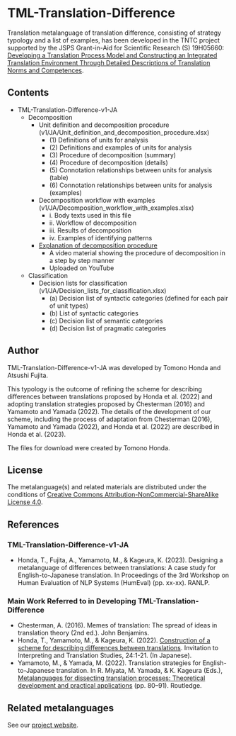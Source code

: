 # TML-Translation-Difference
Translation metalanguage of translation difference, consisting of strategy typology and a list of examples, has been developed in the TNTC project supported by the JSPS Grant-in-Aid for Scientific Research (S) 19H05660: [Developing a Translation Process Model and Constructing an Integrated Translation Environment Through Detailed Descriptions of Translation Norms and Competences](https://tntc.p.u-tokyo.ac.jp/en/).

## Contents
* TML-Translation-Difference-v1-JA
    * Decomposition
        * Unit definition and decomposition procedure (v1/JA/Unit_definition_and_decomposition_procedure.xlsx)
            * (1) Definitions of units for analysis
            * (2) Definitions and examples of units for analysis
            * (3) Procedure of decomposition (summary)
            * (4) Procedure of decomposition (details)
            * (5) Connotation relationships between units for analysis (table)
            * (6) Connotation relationships between units for analysis (examples)
        * Decomposition workflow with examples (v1/JA/Decomposition_workflow_with_examples.xlsx)
            * i. Body texts used in this file 
            * ii. Workflow of decomposition
            * iii. Results of decomposition
            * iv. Examples of identifying patterns
        * [Explanation of decomposition procedure](https://youtu.be/tSMtG_qHnis)
            * A video material showing the procedure of decomposition in a step by step manner
            * Uploaded on YouTube 
    * Classification
        * Decision lists for classification (v1/JA/Decision_lists_for_classification.xlsx)
            * (a) Decision list of syntactic categories (defined for each pair of unit types)
            * (b) List of syntactic categories
            * (c) Decision list of semantic categories
            * (d) Decision list of pragmatic categories


## Author
TML-Translation-Difference-v1-JA was developed by Tomono Honda and Atsushi Fujita.

This typology is the outcome of refining the scheme for describing differences between translations proposed by Honda et al. (2022) and adopting translation strategies proposed by Chesterman (2016) and Yamamoto and Yamada (2022). The details of the development of our scheme, including the process of adaptation from Chesterman (2016), Yamamoto and Yamada (2022), and Honda et al. (2022) are described in Honda et al. (2023).

The files for download were created by Tomono Honda.


## License
The metalanguage(s) and related materials are distributed under the conditions of [Creative Commons Attribution-NonCommercial-ShareAlike License 4.0](https://creativecommons.org/licenses/by-nc-sa/4.0/).


## References
### TML-Translation-Difference-v1-JA
* Honda, T., Fujita, A., Yamamoto, M., & Kageura, K. (2023). Designing a metalanguage of differences between translations: A case study for English-to-Japanese translation. In Proceedings of the 3rd Workshop on Human Evaluation of NLP Systems (HumEval) (pp. xx-xx). RANLP.


### Main Work Referred to in Developing TML-Translation-Difference
* Chesterman, A. (2016). Memes of translation: The spread of ideas in translation theory (2nd ed.). John Benjamins.
* Honda, T., Yamamoto, M., & Kageura, K. (2022). [Construction of a scheme for describing differences between translations](http://honyakukenkyu.sakura.ne.jp/shotai_vol24/No_24_001-Honda_et-al.pdf). Invitation to Interpreting and Translation Studies, 24:1-21. (In Japanese).
* Yamamoto, M., & Yamada, M. (2022). Translation strategies for English-to-Japanese translation. In R. Miyata, M. Yamada, & K. Kageura (Eds.), [Metalanguages for dissecting translation processes: Theoretical development and practical applications](https://doi.org/10.4324/9781003250852) (pp. 80–91). Routledge.


## Related metalanguages
See our [project website](https://tntc-project.github.io/).